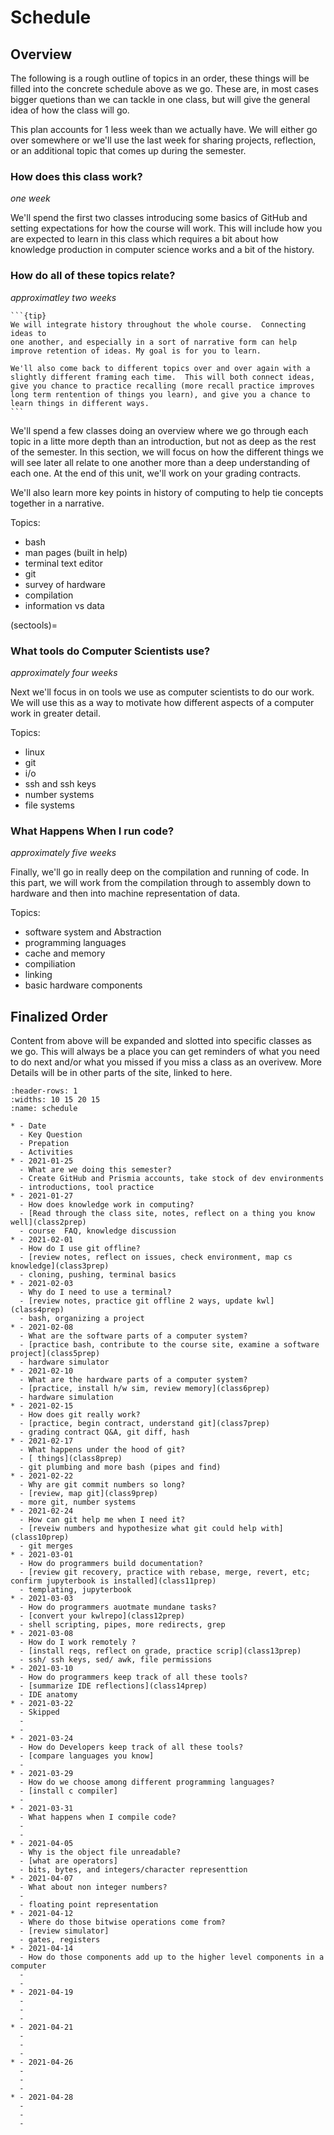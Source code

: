 # Schedule



## Overview

The following is a rough outline of topics in an order, these things will be filled into the concrete schedule above  as we go.  These are, in most cases bigger quetions than we can tackle in one class, but will give the general idea of how the class will go.  

This plan accounts for 1 less week than we actually have.  We will either go over somewhere or we'll use the last week for sharing projects, reflection, or an additional topic that comes up during the semester.

### How does this class work?

_one week_

 We'll spend the first two classes introducing some basics of GitHub and setting expectations for how the course will work. This will include how you are expected to learn in this class which requires a bit about how knowledge production in computer science works and a bit of the history.  

### How do all of these topics relate?

_approximatley two weeks_
````{margin}
```{tip}
We will integrate history throughout the whole course.  Connecting ideas to
one another, and especially in a sort of narrative form can help improve retention of ideas. My goal is for you to learn.  

We'll also come back to different topics over and over again with a slightly different framing each time.  This will both connect ideas, give you chance to practice recalling (more recall practice improves long term rentention of things you learn), and give you a chance to learn things in different ways.
```
````
We'll spend a few classes doing an overview where we go through each topic in a litte more depth than an introduction, but not as deep as the rest of the semester. In this section, we will focus on how the different things we will see later all relate to one another more than a deep understanding of each one.  At the end of this unit, we'll work on your grading contracts.

We'll also learn more key points in history of computing to help tie concepts together in a narrative.


Topics:
- bash
- man pages (built in help)
- terminal text editor
- git
- survey of hardware
- compilation
- information vs data

(sectools)=
### What tools do Computer Scientists use?

_approximately four weeks_

Next we'll focus in on tools we use as computer scientists to do our work.  We will use this as a way to motivate how different aspects of a computer work in greater detail.   

Topics:
- linux
- git
- i/o
- ssh and ssh keys
- number systems
- file systems


### What Happens When I run code?

_approximately five weeks_

Finally, we'll go in really deep on the compilation and running of code. In this part, we will work from the compilation through to assembly down to hardware and then into machine representation of data.   

Topics:
- software system and Abstraction
- programming languages
- cache and memory
- compiliation
- linking
- basic hardware components


## Finalized Order

Content from above will be expanded and slotted into specific classes as we go. This will always be a place you can get reminders of what you need to do next and/or what you missed if you miss a class as an overivew.  More Details will be in other parts of the site, linked to here.


``````{list-table} Schedule
:header-rows: 1
:widths: 10 15 20 15
:name: schedule

* - Date
  - Key Question
  - Prepation
  - Activities
* - 2021-01-25
  - What are we doing this semester?
  - Create GitHub and Prismia accounts, take stock of dev environments
  - introductions, tool practice
* - 2021-01-27
  - How does knowledge work in computing?
  - [Read through the class site, notes, reflect on a thing you know well](class2prep)
  - course  FAQ, knowledge discussion
* - 2021-02-01
  - How do I use git offline?
  - [review notes, reflect on issues, check environment, map cs knowledge](class3prep)
  - cloning, pushing, terminal basics
* - 2021-02-03
  - Why do I need to use a terminal?
  - [review notes, practice git offline 2 ways, update kwl](class4prep)
  - bash, organizing a project
* - 2021-02-08
  - What are the software parts of a computer system?
  - [practice bash, contribute to the course site, examine a software project](class5prep)
  - hardware simulator
* - 2021-02-10
  - What are the hardware parts of a computer system?
  - [practice, install h/w sim, review memory](class6prep)
  - hardware simulation
* - 2021-02-15
  - How does git really work?
  - [practice, begin contract, understand git](class7prep)
  - grading contract Q&A, git diff, hash
* - 2021-02-17
  - What happens under the hood of git?
  - [ things](class8prep)
  - git plumbing and more bash (pipes and find)
* - 2021-02-22
  - Why are git commit numbers so long?
  - [review, map git](class9prep)
  - more git, number systems
* - 2021-02-24
  - How can git help me when I need it?
  - [reveiw numbers and hypothesize what git could help with](class10prep)
  - git merges
* - 2021-03-01
  - How do programmers build documentation?
  - [review git recovery, practice with rebase, merge, revert, etc; confirm jupyterbook is installed](class11prep)
  - templating, jupyterbook
* - 2021-03-03
  - How do programmers auotmate mundane tasks?
  - [convert your kwlrepo](class12prep)
  - shell scripting, pipes, more redirects, grep
* - 2021-03-08
  - How do I work remotely ?
  - [install reqs, reflect on grade, practice scrip](class13prep)
  - ssh/ ssh keys, sed/ awk, file permissions
* - 2021-03-10
  - How do programmers keep track of all these tools?
  - [summarize IDE reflections](class14prep)
  - IDE anatomy
* - 2021-03-22
  - Skipped
  -
  -
* - 2021-03-24
  - How do Developers keep track of all these tools?
  - [compare languages you know]
  -
* - 2021-03-29
  - How do we choose among different programming languages?
  - [install c compiler]
  -
* - 2021-03-31
  - What happens when I compile code?
  -
  -
* - 2021-04-05
  - Why is the object file unreadable?
  - [what are operators]
  - bits, bytes, and integers/character representtion
* - 2021-04-07
  - What about non integer numbers?
  -
  - floating point representation
* - 2021-04-12
  - Where do those bitwise operations come from?
  - [review simulator]
  - gates, registers
* - 2021-04-14
  - How do those components add up to the higher level components in a computer
  -
  -
* - 2021-04-19
  -
  -
  -
* - 2021-04-21
  -
  -
  -
* - 2021-04-26
  -
  -
  -
* - 2021-04-28
  -
  -
  -
``````
